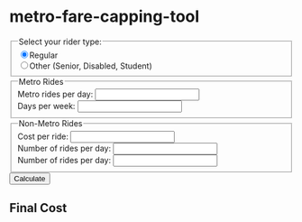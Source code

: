 # metro-fare-capping-tool

<form id="theForm">
    <fieldset>
        <legend>Select your rider type:</legend>
        <div>
            <input type="radio" id="regularRider" name="riderType" value="regular" checked><label for="regularRider">Regular</label>
        </div>
        <div>
            <input type="radio" id="otherRider" name="riderType" value="other"><label for="otherRider">Other (Senior, Disabled, Student)</label>
        </div>
    </fieldset>
    <fieldset>
        <legend>Metro Rides</legend>
        <div>
            <label for="metroRides">Metro rides per day: 
                <input type="text" name="metroRides" id="metroRides">
            </label>
        </div>
        <div>
            <label for="metroDays">Days per week: 
                <input type="text" name="metroDays" id="metroDays">
            </label>
        </div>
    </fieldset>
    <fieldset>
        <legend>Non-Metro Rides</legend>
        <div id="Other1">
            <div>
                <label for="otherCost1">Cost per ride:
                    <input type="text" name="otherCost1" id="otherCost1">
                </label>
            </div>
            <div>
                <label for="otherRides1">Number of rides per day:
                    <input type="text" name="otherRides1" id="otherRides1">
                </label>
            </div>
            <div>
                <label for="otherDays1">Number of rides per day:
                    <input type="text" name="otherDays1" id="otherDays1">
                </label>
            </div>
        </div>
    </fieldset>
    <button type="submit" id="btnCalculate">Calculate</button>
</form>

## Final Cost

<div id="resultText"></div>

<script>
    const fareStructure = {
        "regular": {
            "base": 2
            "cap-daily": 6,
            "cap-weekly": 20
        },
        "other": {
            "base": 1,
            "cap-daily": 3
            "cap-weekly": 8
        }
    };

    document.querySelector('#theForm').addEventListener('submit', (e) => {
        calculateTotalCost();
        e.preventDefault();
    }, false);

    function calculateTotalCost() {
        const form = document.querySelector('#theForm');
        const results = document.querySelector('div#resultText');
        const data = new FormData(form);

        for (const entry of data) {
            output = `${output}${entry[0]}=${entry[1]}\r`;
        }
        results.innerText = output;
    }
</script>